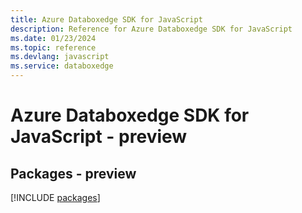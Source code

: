 ```yaml
---
title: Azure Databoxedge SDK for JavaScript
description: Reference for Azure Databoxedge SDK for JavaScript
ms.date: 01/23/2024
ms.topic: reference
ms.devlang: javascript
ms.service: databoxedge
---
```

# Azure Databoxedge SDK for JavaScript - preview
## Packages - preview
[!INCLUDE [packages](databoxedge-index.md)]